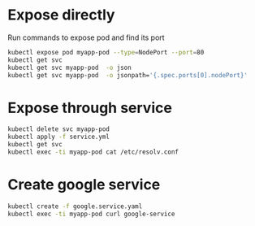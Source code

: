 # Expose directly

Run commands to expose pod and find its port

```sh
kubectl expose pod myapp-pod --type=NodePort --port=80
kubectl get svc
kubectl get svc myapp-pod  -o json
kubectl get svc myapp-pod  -o jsonpath='{.spec.ports[0].nodePort}'
```

# Expose through service

```sh
kubectl delete svc myapp-pod
kubectl apply -f service.yml
kubectl get svc
kubectl exec -ti myapp-pod cat /etc/resolv.conf
```

# Create google service

```sh
kubectl create -f google.service.yaml
kubectl exec -ti myapp-pod curl google-service
```
